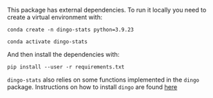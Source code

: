 

This package has external dependencies.
To run it locally you need to create a virtual environment with:


```
conda create -n dingo-stats python=3.9.23

conda activate dingo-stats

```


And then install the dependencies with:

```
pip install --user -r requirements.txt 

```


`dingo-stats` also relies on some functions implemented in the `dingo` package.
Instructions on how to install `dingo` are found [here](https://github.com/GeomScale/dingo)